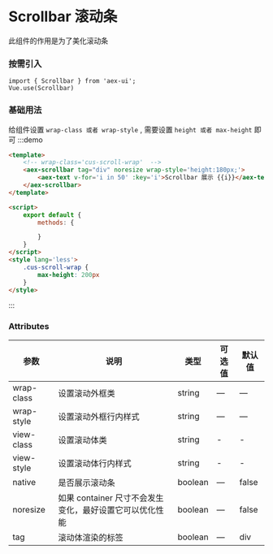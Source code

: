 # Scrollbar 滚动条

此组件的作用是为了美化滚动条

### 按需引入

```
import { Scrollbar } from 'aex-ui';
Vue.use(Scrollbar)
```

### 基础用法

给组件设置 `wrap-class 或者 wrap-style` , 需要设置 `height 或者 max-height` 即可
:::demo 

```html
<template>
    <!-- wrap-class='cus-scroll-wrap'  -->
    <aex-scrollbar tag="div" noresize wrap-style='height:180px;'>
        <aex-text v-for='i in 50' :key='i'>Scrollbar 展示 {{i}}</aex-text>
    </aex-scrollbar>
</template>

<script>
    export default {
        methods: {

        }
    }
</script>
<style lang='less'>
    .cus-scroll-wrap {
        max-height: 200px
    }
</style>
```

:::

### Attributes

| 参数      | 说明          | 类型      | 可选值                           | 默认值  |
|---------- |-------------- |---------- |--------------------------------  |-------- |
| wrap-class | 设置滚动外框类   | string | — | — |
| wrap-style | 设置滚动外框行内样式   | string | — | — |
| view-class | 设置滚动体类 | string | - | - |
| view-style | 设置滚动体行内样式 | string | - | - |
| native | 是否展示滚动条 | boolean | — | false |
| noresize | 如果 container 尺寸不会发生变化，最好设置它可以优化性能 | boolean | — | false |
| tag | 滚动体渲染的标签 | boolean | — | div |
